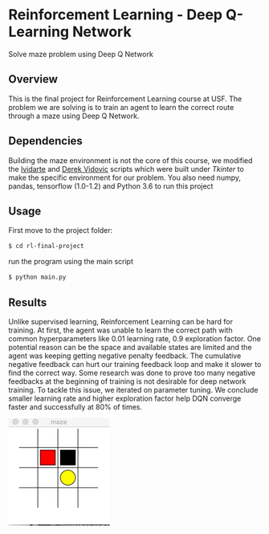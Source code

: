 # Reinforcement Learning - Deep Q-Learning Network

Solve maze problem using Deep Q Network

## Overview

This is the final project for Reinforcement Learning course at USF. The problem we are solving is to train an agent to learn the correct route through a maze using Deep Q Network.

## Dependencies

Building the maze environment is not the core of this course, we modified the [lvidarte](https://github.com/lvidarte/maze) and [Derek Vidovic](http://new.math.uiuc.edu/math198/MA198-2012/vidovic2/python/Maze.py) scripts which were built under *Tkinter* to make the specific environment for our problem. You also need numpy, pandas, tensorflow (1.0-1.2) and Python 3.6 to run this project

## Usage

First move to the project folder:

```bash
$ cd rl-final-project
```

run the program using the main script

```bash
$ python main.py
```

## Results

Unlike supervised learning, Reinforcement Learning can be hard for training. At first, the agent was unable to learn the correct path with common hyperparameters like 0.01 learning rate, 0.9 exploration factor. One potential reason can be the space and available states are limited and the agent was keeping getting negative penalty feedback. The cumulative negative feedback can hurt our training feedback loop and make it slower to find the correct way. Some research was done to prove too many negative feedbacks at the beginning of training is not desirable for deep network training. To tackle this issue, we iterated on parameter tuning. We conclude smaller learning rate and higher exploration factor help DQN converge faster and successfully at 80% of times.



![demo](demo.gif)
